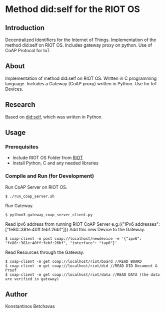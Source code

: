 # Method did:self for the RIOT OS
## Introduction
Decentralized Identifiers for the Internet of Things.
Implementation of the method did:self on RIOT OS.
Includes gateway proxy on python.
Use of CoAP Protocol for IoT.
## About
Implementation of method did:self on RIOT OS. Written in C programming language.
Includes a Gateway (CoAP proxy) written in Python.
Use for IoT Devices.

## Research
Based on [did:self](https://github.com/excid-io/did-self), which was written in Python.

## Usage
### Prerequisites
*	Include RIOT OS Folder from [RIOT](https://github.com/RIOT-OS/RIOT)
*	Install Python, C and any needed libraries

### Compile and Run (for Development)
Run CoAP Server on RIOT OS.
```
$ ./run_coap_server.sh
```
Run Gateway.
```
$ python3 gateway_coap_server_client.py
```
Read ipv6 address from running RIOT CoAP Server e.g.({"IPv6 addresses": ["fe80::381e:40ff:febf:26bf"]})
Add this new Device to the Gateway.
```
$ coap-client -m post coap://localhost/newdevice -e '{"ipv6": "fe80::381e:40ff:febf:26bf", "interface": "tap0"}'
```
Read Resources through the Gateway.
```
$ coap-client -m get coap://localhost/riot/board //READ BOARD
$ coap-client -m get coap://localhost/riot/did //READ DID Document & Proof
$ coap-client -m get coap://localhost/riot/data //READ DATA (the data are verified in gateway)
```

## Author
Konstantinos Betchavas